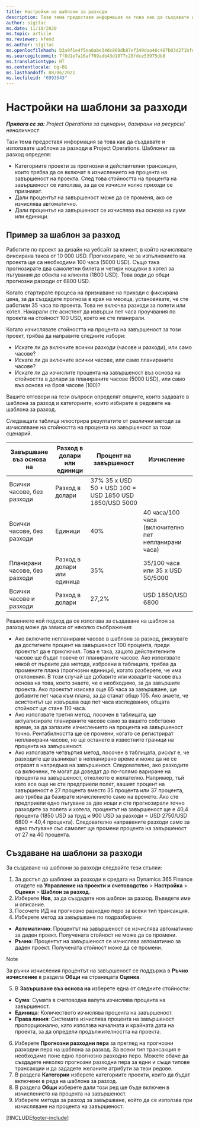 ```yaml
---
title: Настройки на шаблони за разходи
description: Тази тема предоставя информация за това как да създавате и използвате шаблони за разходи в Project Operations.
author: sigitac
ms.date: 11/18/2020
ms.topic: article
ms.reviewer: kfend
ms.author: sigitac
ms.openlocfilehash: b3a9f1e4f5ea0abe34dc860db87ef349daa46c487b03d271bfe207868c521f39
ms.sourcegitcommit: 7f8d1e7a16af769adb43d1877c28fdce53975db8
ms.translationtype: HT
ms.contentlocale: bg-BG
ms.lasthandoff: 08/06/2021
ms.locfileid: "6993543"
---
```

# <a name="set-up-cost-templates"></a>Настройки на шаблони за разходи

_**Прилага се за:** Project Operations за сценарии, базирани на ресурси/неналичност_


Тази тема предоставя информация за това как да създавате и използвате шаблони за разходи в Project Operations. Шаблонът за разход определя:

- Категориите проекти за прогнозни и действителни трансакции, които трябва да се включат в изчислението на процента на завършеност на проекта. След това стойността на процента на завършеност се използва, за да се изчисли колко приходи се признават.
- Дали процентът на завършеност може да се променя, ако се изчислява автоматично.
- Дали процентът на завършеност се изчислява въз основа на суми или единици.

## <a name="cost-template-example"></a>Пример за шаблон за разход

Работите по проект за дизайн на уебсайт за клиент, в който начислявате фиксирана такса от 10 000 USD. Прогнозирате, че за изпълнението на проекта ще са необходими 100 часа (5000 USD). Също така прогнозирате два самолетни билета и четири нощувки в хотел за пътувания до обекта на клиента (1800 USD). Това води до общи прогнозни разходи от 6800 USD.

Когато стартирате процеса на признаване на приходи с фиксирана цена, за да създадете прогноза в края на месеца, установявате, че сте работили 35 часа по проекта. Това не включва разходи за полети или хотел. Накарали сте асистент да извърши пет часа проучвания по проекта на стойност 100 USD, което не сте планирали.

Когато изчислявате стойността на процента на завършеност за този проект, трябва да направите следните избори:

- Искате ли да включите всички разходи (часове и разходи), или само часове?
- Искате ли да включите всички часове, или само планираните часове?
- Искате ли да изчислите процента на завършеност въз основа на стойността в долари за планираните часове (5000 USD), или само въз основа на броя часове (100)?

Вашите отговори на тези въпроси определят опциите, които задавате в шаблона за разход и категориите, които избирате в редовете на шаблона за разход.

Следващата таблица илюстрира резултатите от различни методи за изчисляване на стойността на процента на завършеност за този сценарий.

| Завършване въз основа на | Разход в долари или единици | Процент на завършеност | Изчисление |
| --- | --- | --- | --- |
| Всички часове, без разходи | Разход в долари | 37% 35 x USD 50 + USD 100 = USD 1850 USD 1850/USD 5000 |
| Всички часове, без разходи | Единици | 40% | 40 часа/100 часа (включително пет непланирани часа) |
| Планирани часове, без разходи | Разход в долари или единица | 35% | 35/100 часа или 35 x USD 50/5000 |
| Всички часове и разходи | Разход в долари | 27,2% | USD 1850/USD 6800 |

Решението кой подход да се използва за създаване на шаблон за разход може да зависи от няколко съображения:

- Ако включите непланирани часове в шаблона за разход, рискувате да достигнете процент на завършеност 100 процента, преди проектът да е приключил. Това е така, защото действителните часове ще бъдат повече от планираните часове. Ако използвате някой от първите два метода, изброени в таблицата, трябва да промените плана (прогнозни единици), когато разберете, че има отклонения. В този случай ще добавите или извадите часове въз основа на това, което знаете, че е необходимо, за да завършите проекта. Ако проектът изисква още 65 часа за завършване, ще добавите пет часа към плана, за да станат общо 105. Ако знаете, че асистентът ще извършва още пет часа изследвания, общата стойност ще стане 110 часа.
- Ако използвате третия метод, посочен в таблицата, ще актуализирате планираните часове само за вашето собствено време, за да запазите изчислението на процента на завършеност точно. Рентабилността ще се промени, когато се регистрират непланирани часове, но ще останете в известните граници на процента на завършеност.
- Ако използвате четвъртия метод, посочен в таблицата, рискът е, че разходите ще възникват в непланирано време и може да не се отразят в напредъка на завършеност. Следователно, ако разходите са включени, те могат да доведат до по-голямо вариране на процента на завършеност, отколкото е желателно. Например, тъй като все още не сте предприели полет, вашият процент на завършеност е 27 процента вместо 35 процента или 37 процента, ако трябва да базирате изчислението само на времето. Ако сте предприели едно пътуване за две нощи и сте прогнозирали точно разходите за полета и хотела, процентът на завършеност ще е 40,4 процента (1850 USD за труд и 900 USD за разходи = USD 2750/USD 6800 = 40,4 процента). Следователно направените разходи само за едно пътуване със самолет ще промени процента на завършеност от 27 на 40 процента.

## <a name="create-cost-templates"></a>Създаване на шаблони за разходи
За създаване на шаблони за разходи следвайте тези стъпки:

1. За достъп до шаблони за разходи в средата на Dynamics 365 Finance отидете на **Управление на проекти и счетоводство** > **Настройка** > **Оценки** > **Шаблон за разход**.
2. Изберете **Нов**, за да създадете нов шаблон за разход. Въведете име и описание.
3. Посочете ИД на прогнозно разходно перо за всеки тип трансакция.
4. Изберете метод за завършване по подразбиране:

  - **Автоматично**: Процентът на завършеност се изчислява автоматично за даден проект. Получената стойност не може да се промени.
  - **Ръчно**: Процентът на завършеност се изчислява автоматично за даден проект. Получената стойност може да се промени.

  > [!NOTE]
  > За ръчни изчисления процентът на завършеност се поддържа в **Ръчно изчисление** в раздела **Общи** на страницата **Оценка**.

5. В **Завършване въз основа на** изберете една от следните стойности:

  - **Сума**: Сумата в счетоводна валута изчислява процента на завършеност.
  - **Единица**: Количеството изчислява процента на завършеност.
  - **Права линия**: Системата изчислява процента на завършеност пропорционално, като използва началната и крайната дата на проекта, за да определи продължителността на проекта.

6. Изберете **Прогнозни разходни пера** за преглед на прогнозни разходни пера на шаблона за разход. За всеки тип трансакция е необходимо поне едно прогнозно разходно перо. Можете обаче да създадете няколко прогнозни разходни пера за едни и същи типове трансакции и да зададете желаните атрибути за тези редове.
7. В раздела **Категории** изберете категориите проекти, които да бъдат включени в реда на шаблона за разход.
8. В раздела **Общи** изберете дали този ред ще бъде включен в изчислението на процента на завършеност.
9. Изберете метода за разход за завършване, който да се използва при изчисляване на процента на завършеност.


[!INCLUDE[footer-include](../includes/footer-banner.md)]